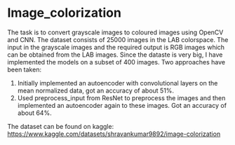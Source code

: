 # Image_colorization

The task is to convert grayscale images to coloured images using OpenCV and CNN.
The dataset consists of 25000 images in the LAB colorspace. The input in the grayscale images and the required output is RGB images which can be obtained from the LAB images. 
Since the dataste is very big, I have implemented the models on a subset of 400 images.
Two approaches have been taken:
1. Initially implemented an autoencoder with convolutional layers on the mean normalized data, got an accuracy of about 51%.
2. Used preprocess_input from ResNet to preprocess the images and then implemented an autoencoder again to these images. Got an accuracy of about 64%.

The dataset can be found on kaggle: https://www.kaggle.com/datasets/shravankumar9892/image-colorization
